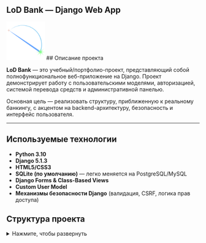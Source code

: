 ## LoD Bank — Django Web App
<img src="static/media/logo.png" alt="Превью карты" width="100">
## Описание проекта

**LoD Bank** — это учебный/портфолио-проект, представляющий собой полнофункциональное веб-приложение на Django. Проект демонстрирует работу с пользовательскими моделями, авторизацией, системой перевода средств и административной панелью.  

Основная цель — реализовать структуру, приближенную к реальному банкингу, с акцентом на backend-архитектуру, безопасность и интерфейс пользователя.

---

## Используемые технологии

- **Python 3.10**
- **Django 5.1.3**
- **HTML5/CSS3**
- **SQLite (по умолчанию)** — легко меняется на PostgreSQL/MySQL
- **Django Forms & Class-Based Views**
- **Custom User Model**
- **Механизмы безопасности Django** (валидация, CSRF, логика прав доступа)


## Структура проекта

<details>
<summary>Нажмите, чтобы развернуть</summary>

```text
LoD_Bank/
│
├── account/          # Регистрация, логин, профиль, модель пользователя
├── transfers/        # Обработка переводов
├── payments/         # Логика оплаты и пополнений
├── templates/        # HTML-шаблоны всех страниц
├── static/           # CSS, изображения и JS
├── media/            # Файлы, загружаемые пользователями
├── LoD_Bank/         # Основная конфигурация Django
└── manage.py





